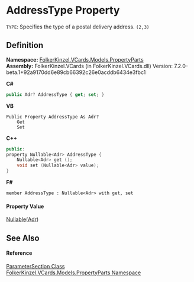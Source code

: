 # AddressType Property


`TYPE`: Specifies the type of a postal delivery address. `(2,3)`



## Definition
**Namespace:** <a href="dbd283d2-4531-056c-7d94-281acad42316.md">FolkerKinzel.VCards.Models.PropertyParts</a>  
**Assembly:** FolkerKinzel.VCards (in FolkerKinzel.VCards.dll) Version: 7.2.0-beta.1+92a9170dd6e89cb66392c26e0acddb6434e3fbc1

**C#**
``` C#
public Adr? AddressType { get; set; }
```
**VB**
``` VB
Public Property AddressType As Adr?
	Get
	Set
```
**C++**
``` C++
public:
property Nullable<Adr> AddressType {
	Nullable<Adr> get ();
	void set (Nullable<Adr> value);
}
```
**F#**
``` F#
member AddressType : Nullable<Adr> with get, set
```



#### Property Value
<a href="https://learn.microsoft.com/dotnet/api/system.nullable-1" target="_blank" rel="noopener noreferrer">Nullable</a>(<a href="cfe501c1-96ca-15a7-2ea0-ea9b276e932a.md">Adr</a>)

## See Also


#### Reference
<a href="9ce61c6e-887e-11ed-315e-910e380fb81e.md">ParameterSection Class</a>  
<a href="dbd283d2-4531-056c-7d94-281acad42316.md">FolkerKinzel.VCards.Models.PropertyParts Namespace</a>  
